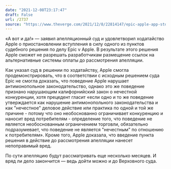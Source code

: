 ```yaml
---
date: "2021-12-08T23:17:47"
draft: False
url: /2737
source: "https://www.theverge.com/2021/12/8/22814147/epic-apple-app-store-injunction-paused"
---
```


«А вот и да!» — заявил апелляционный суд и удовлетворил ходатайство Apple о приостановлении вступления в силу одного из пунктов судебного решения по делу Epic v Apple. В результате этого решения Apple сможет не разрешать разработчикам размещение ссылок на альтернативные системы оплаты до рассмотрения апелляции. 

Как указал суд в решении по ходатайству, Apple смогла продемонстрировать, что в соответствии с исходным решением суда Epic не смогла доказать, что поведение Apple нарушает антимонопольное законодательство, однако это же поведение признано нарушающим калифорнийский закон о нечестной конкуренции, хотя прецедент гласит «если одно и то же поведение утверждается как нарушение антимонопольного законодательства и как "нечестное" деловое действие или практика по одной и той же причине - потому что оно необоснованно ограничивает конкуренцию и наносит вред потребителям - определение того, что поведение не является необоснованным ограничением торговли, обязательно подразумевает, что поведение не является "нечестным" по отношению к потребителям». Кроме того, Apple доказала, что введение пункта решения в действие до рассмотрения апелляции нанесет непоправимый вред.

По сути апелляцию будут рассматривать еще несколько месяцев. И вряд ли дело закончится — ведь дойти можно и до Верховного суда.
